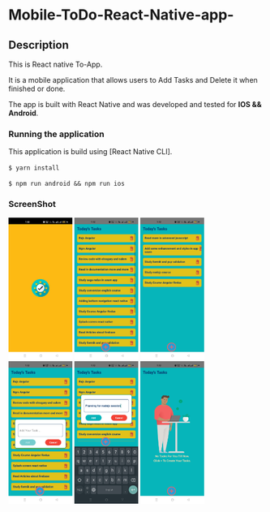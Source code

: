 # Mobile-ToDo-React-Native-app-

## Description

This is React native To-App.

It is a mobile application that allows users to Add Tasks and Delete it when finished or done.

The app is built with React Native and was developed and tested for **IOS && Android**.

### Running the application

This application is build using [React Native CLI].

`$ yarn install`

`$ npm run android && npm run ios`

### ScreenShot

<p float="left">

  <img src="screenshot/1.jpg" width="25%" />
  <img src="screenshot/2.jpg" width="25%" />
  <img src="screenshot/3.jpg" width="25%" />
  <img src="screenshot/4.jpg" width="25%" />
  <img src="screenshot/5.jpg" width="25%" />
  <img src="screenshot/6.jpg" width="25%" />
</p>